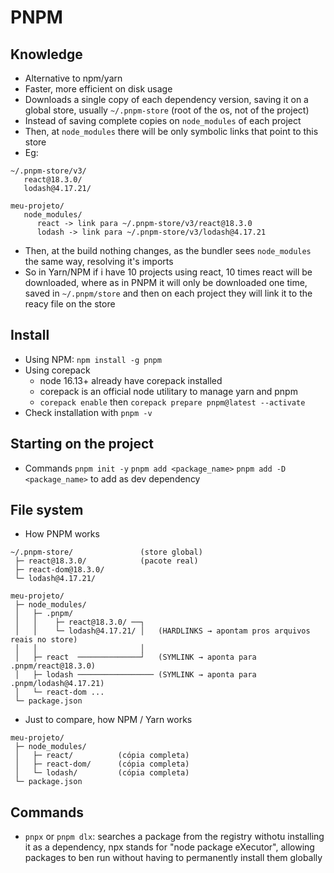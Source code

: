 # PNPM

## Knowledge
- Alternative to npm/yarn
- Faster, more efficient on disk usage
- Downloads a single copy of each dependency version, saving it on a global store, usually `~/.pnpm-store` (root of the os, not of the project)
- Instead of saving complete copies on `node_modules` of each project
- Then, at `node_modules` there will be only symbolic links that point to this store
- Eg: 
```
~/.pnpm-store/v3/
   react@18.3.0/
   lodash@4.17.21/

meu-projeto/
   node_modules/
      react -> link para ~/.pnpm-store/v3/react@18.3.0
      lodash -> link para ~/.pnpm-store/v3/lodash@4.17.21
```
- Then, at the build nothing changes, as the bundler sees `node_modules` the same way, resolving it's imports
- So in Yarn/NPM if i have 10 projects using react, 10 times react will be downloaded, where as in PNPM it will only be downloaded one time, saved in `~/.pnpm/store` and then on each project they will link it to the reacy file on the store

## Install
- Using NPM: `npm install -g pnpm`
- Using corepack
  - node 16.13+ already have corepack installed 
  - corepack is an official node utilitary to manage yarn and pnpm
  - `corepack enable` then `corepack prepare pnpm@latest --activate`
- Check installation with `pnpm -v`

## Starting on the project
- Commands
   `pnpm init -y`
   `pnpm add <package_name>`
   `pnpm add -D <package_name>` to add as dev dependency


## File system
- How PNPM works
```less
~/.pnpm-store/               (store global)
 ├─ react@18.3.0/            (pacote real)
 ├─ react-dom@18.3.0/
 └─ lodash@4.17.21/

meu-projeto/
 ├─ node_modules/
 │   ├─ .pnpm/
 │   │    ├─ react@18.3.0/ ──┐
 │   │    └─ lodash@4.17.21/ │   (HARDLINKS → apontam pros arquivos reais no store)
 │   │                       │
 │   ├─ react  ──────────────┘   (SYMLINK → aponta para .pnpm/react@18.3.0)
 │   ├─ lodash ───────────────── (SYMLINK → aponta para .pnpm/lodash@4.17.21)
 │   └─ react-dom ...
 └─ package.json
```

- Just to compare, how NPM / Yarn works
```less
meu-projeto/
 ├─ node_modules/
 │   ├─ react/          (cópia completa)
 │   ├─ react-dom/      (cópia completa)
 │   └─ lodash/         (cópia completa)
 └─ package.json
```

## Commands
- `pnpx` or `pnpm dlx`: searches a package from the registry withotu installing it as a dependency, npx stands for "node package eXecutor", allowing packages to ben run without having to permanently install them globally
